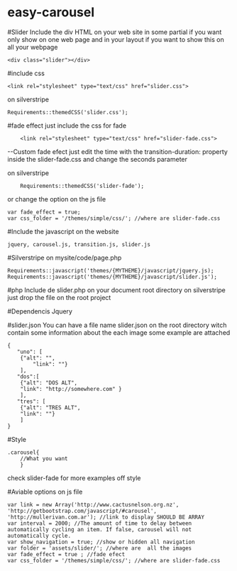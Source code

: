 easy-carousel
=============

#Slider
Include the div HTML on your web site in some partial if you want only show on one web page and in your layout if you want to show this on all your webpage

	<div class="slider"></div>
#include css

    <link rel="stylesheet" type="text/css" href="slider.css">

on silverstripe

    Requirements::themedCSS('slider.css');

#fade effect
just include the css for fade

        <link rel="stylesheet" type="text/css" href="slider-fade.css">

--Custom fade efect
just edit the time  with the transition-duration:  property inside the  slider-fade.css and change the  seconds parameter

	
on silverstripe

        Requirements::themedCSS('slider-fade');

or change the option on the js file

	var fade_effect = true;
	var css_folder = '/themes/simple/css/'; //where are slider-fade.css


#Include the javascript on the  website

	jquery, carousel.js, transition.js, slider.js

#Silverstripe
on mysite/code/page.php

	Requirements::javascript('themes/{MYTHEME}/javascript/jquery.js);
	Requirements::javascript('themes/{MYTHEME}/javascript/slider.js');

#php
Include de slider.php on your document root directory  on silverstripe just drop the file on the root project

#Dependencis Jquery

#slider.json
You can have a file name slider.json on the root directory witch contain some information about the each image some example are attached

	{
	   "uno": [
		{"alt": "",
		    "link": ""}
		],
	   "dos":[
		{"alt": "DOS ALT",
		"link": "http://somewhere.com" }
		],
	   "tres": [
		{"alt": "TRES ALT",
		"link": ""}
		]
	}

#Style

	.carousel{
		//What you want
		}

check slider-fade for more examples off style

#Aviable options on js file

	var link = new Array('http://www.cactusnelson.org.nz', 'http://getbootstrap.com/javascript/#carousel', 'http://mullerivan.com.ar'); //link to display SHOULD BE ARRAY
	var interval = 2000; //The amount of time to delay between automatically cycling an item. If false, carousel will not automatically cycle.
	var show_navigation = true; //show or hidden all navigation
	var folder = 'assets/slider/'; //where are  all the images
	var fade_effect = true ; //fade efect
	var css_folder = '/themes/simple/css/'; //where are slider-fade.css
